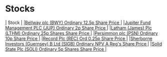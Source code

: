 # Stocks
| Stock |
|[Bellway plc (BWY) Ordinary 12.5p Share Price ](http://www.hl.co.uk/shares/shares-search-results/b/bellway-plc-ordinary-12.5p "Link")|
|[Jupiter Fund Management PLC (JUP) Ordinary 2p Share Price ](http://www.hl.co.uk/shares/shares-search-results/j/jupiter-fund-management-plc-ordinary-2p "Link")|
|[Latham (James) Plc (LTHM) Ordinary 25p Shares Share Price ](http://www.hl.co.uk/shares/shares-search-results/l/latham-james-plc-ordinary-25p-shares "Link")|
|[Persimmon plc (PSN) Ordinary 10p Share Price ](http://www.hl.co.uk/shares/shares-search-results/p/persimmon-plc-ordinary-10p "Link")|
|[Record Plc (REC) Ord 0.25p Share Price ](http://www.hl.co.uk/shares/shares-search-results/r/record-plc-ord-0.25p "Link")|
|[Sherborne Investors (Guernsey) B Ltd (SIGB) Ordinary NPV A Reg's Share Price ](http://www.hl.co.uk/shares/shares-search-results/s/sherborne-investors-guernsey-ord-npv-a "Link")|
|[Solid State Plc (SOLI) Ordinary 5p Shares Share Price ](http://www.hl.co.uk/shares/shares-search-results/s/solid-state-plc-ordinary-5p-shares "Link")|
